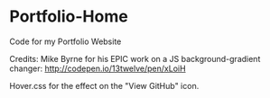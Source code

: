 # Portfolio-Home
Code for my Portfolio Website

Credits:
Mike Byrne for his EPIC work on a JS background-gradient changer:
http://codepen.io/13twelve/pen/xLoiH

Hover.css for the effect on the "View GitHub" icon.
